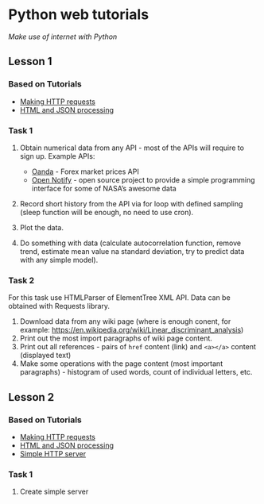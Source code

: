 
# Python web tutorials
*Make use of internet with Python* 

## Lesson 1

### Based on Tutorials

* [Making HTTP requests](Making_HTTP_requests.ipynb)
* [HTML and JSON processing](HTML_and_JSON_processing.ipynb)

### Task 1

1. Obtain numerical data from any API - most of the APIs will require to sign up. Example APIs:
    * [Oanda](https://www.oanda.com/) - Forex market prices API
    * [Open Notify](http://open-notify.org/) - open source project to provide a simple programming interface for some of NASA’s       awesome data

2. Record short history from the API via for loop with defined sampling (sleep function will be enough, no need to use cron).
3. Plot the data.
4. Do something with data (calculate autocorrelation function, remove trend, estimate mean value na standard deviation, try to predict data with any simple model).

### Task 2

For this task use HTMLParser of ElementTree XML API. Data can be obtained with Requests library.

1. Download data from any wiki page (where is enough conent, for example: https://en.wikipedia.org/wiki/Linear_discriminant_analysis)
2. Print out the most import paragraphs of wiki page content.
3. Print out all references - pairs of `href` content (link) and `<a></a>` content (displayed text) 
4. Make some operations with the page content (most important paragraphs) - histogram of used words, count of individual letters, etc.


## Lesson 2

### Based on Tutorials

* [Making HTTP requests](Making_HTTP_requests.ipynb)
* [HTML and JSON processing](HTML_and_JSON_processing.ipynb)
* [Simple HTTP server](Simple_HTTP_server.ipynb)

### Task 1

1. Create simple server

